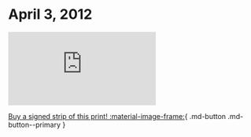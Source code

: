 # April 3, 2012

![](https://www.achewood.com/comic.php?date=04032012)

[Buy a signed strip of this print! :material-image-frame:](https://achewood-holiday-pop-up.myshopify.com/products/strip#04032012){ .md-button .md-button--primary }

